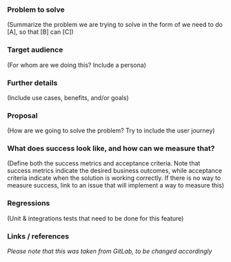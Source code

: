 ### Problem to solve
(Summarize the problem we are trying to solve in the form of we need to do [A], so that [B] can [C])


### Target audience
(For whom are we doing this? Include a persona)


### Further details
(Include use cases, benefits, and/or goals)


### Proposal
(How are we going to solve the problem? Try to include the user journey)


### What does success look like, and how can we measure that?
(Define both the success metrics and acceptance criteria. Note that success metrics indicate the desired business outcomes, while acceptance criteria indicate when the solution is working correctly. If there is no way to measure success, link to an issue that will implement a way to measure this)

### Regressions
(Unit & integrations tests that need to be done for this feature)

### Links / references

_Please note that this was taken from GitLab, to be changed accordingly_
